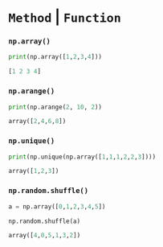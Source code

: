 # `Method` | `Function`

### `np.array()`

```python
print(np.array([1,2,3,4]))

[1 2 3 4]
```

### `np.arange()`

```python
print(np.arange(2, 10, 2))

array([2,4,6,8])
```

### `np.unique()`

```python
print(np.unique(np.array([1,1,1,2,2,3])))

array([1,2,3])
```

### `np.random.shuffle()`

```python
a = np.array([0,1,2,3,4,5])

np.random.shuffle(a)

array([4,0,5,1,3,2])
```
